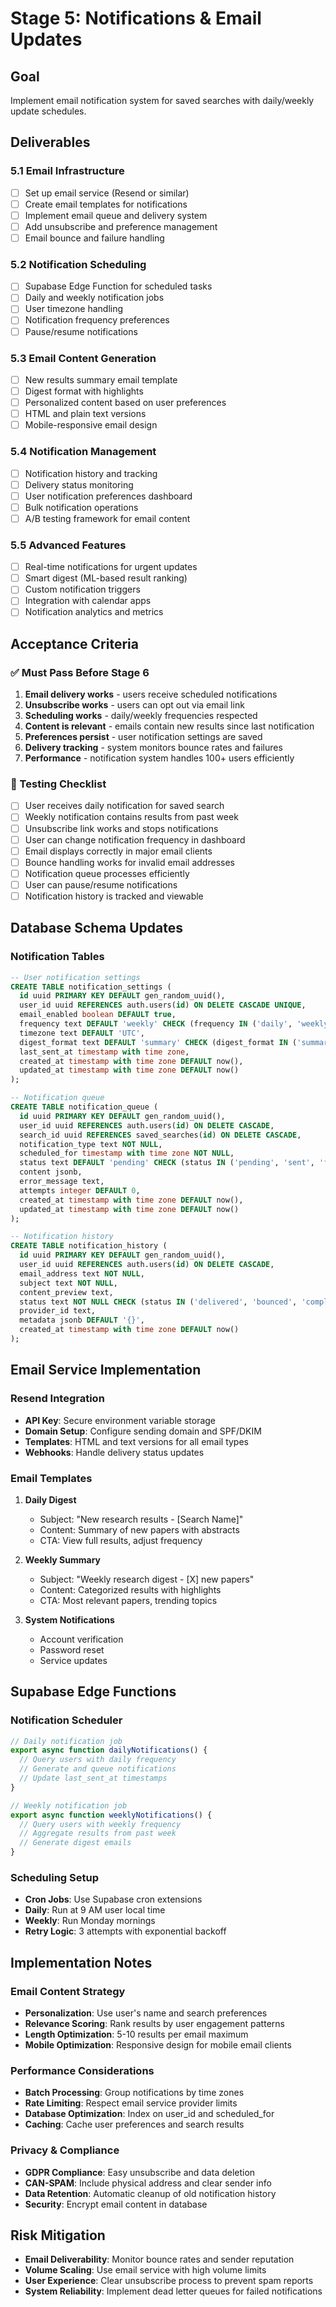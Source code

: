 # Stage 5: Notifications & Email Updates

## Goal
Implement email notification system for saved searches with daily/weekly update schedules.

## Deliverables

### 5.1 Email Infrastructure
- [ ] Set up email service (Resend or similar)
- [ ] Create email templates for notifications
- [ ] Implement email queue and delivery system
- [ ] Add unsubscribe and preference management
- [ ] Email bounce and failure handling

### 5.2 Notification Scheduling
- [ ] Supabase Edge Function for scheduled tasks
- [ ] Daily and weekly notification jobs
- [ ] User timezone handling
- [ ] Notification frequency preferences
- [ ] Pause/resume notifications

### 5.3 Email Content Generation
- [ ] New results summary email template
- [ ] Digest format with highlights
- [ ] Personalized content based on user preferences
- [ ] HTML and plain text versions
- [ ] Mobile-responsive email design

### 5.4 Notification Management
- [ ] Notification history and tracking
- [ ] Delivery status monitoring
- [ ] User notification preferences dashboard
- [ ] Bulk notification operations
- [ ] A/B testing framework for email content

### 5.5 Advanced Features
- [ ] Real-time notifications for urgent updates
- [ ] Smart digest (ML-based result ranking)
- [ ] Custom notification triggers
- [ ] Integration with calendar apps
- [ ] Notification analytics and metrics

## Acceptance Criteria

### ✅ Must Pass Before Stage 6
1. **Email delivery works** - users receive scheduled notifications
2. **Unsubscribe works** - users can opt out via email link
3. **Scheduling works** - daily/weekly frequencies respected
4. **Content is relevant** - emails contain new results since last notification
5. **Preferences persist** - user notification settings are saved
6. **Delivery tracking** - system monitors bounce rates and failures
7. **Performance** - notification system handles 100+ users efficiently

### 🧪 Testing Checklist
- [ ] User receives daily notification for saved search
- [ ] Weekly notification contains results from past week
- [ ] Unsubscribe link works and stops notifications
- [ ] User can change notification frequency in dashboard
- [ ] Email displays correctly in major email clients
- [ ] Bounce handling works for invalid email addresses
- [ ] Notification queue processes efficiently
- [ ] User can pause/resume notifications
- [ ] Notification history is tracked and viewable

## Database Schema Updates

### Notification Tables
```sql
-- User notification settings
CREATE TABLE notification_settings (
  id uuid PRIMARY KEY DEFAULT gen_random_uuid(),
  user_id uuid REFERENCES auth.users(id) ON DELETE CASCADE UNIQUE,
  email_enabled boolean DEFAULT true,
  frequency text DEFAULT 'weekly' CHECK (frequency IN ('daily', 'weekly', 'disabled')),
  timezone text DEFAULT 'UTC',
  digest_format text DEFAULT 'summary' CHECK (digest_format IN ('summary', 'detailed')),
  last_sent_at timestamp with time zone,
  created_at timestamp with time zone DEFAULT now(),
  updated_at timestamp with time zone DEFAULT now()
);

-- Notification queue
CREATE TABLE notification_queue (
  id uuid PRIMARY KEY DEFAULT gen_random_uuid(),
  user_id uuid REFERENCES auth.users(id) ON DELETE CASCADE,
  search_id uuid REFERENCES saved_searches(id) ON DELETE CASCADE,
  notification_type text NOT NULL,
  scheduled_for timestamp with time zone NOT NULL,
  status text DEFAULT 'pending' CHECK (status IN ('pending', 'sent', 'failed', 'cancelled')),
  content jsonb,
  error_message text,
  attempts integer DEFAULT 0,
  created_at timestamp with time zone DEFAULT now(),
  updated_at timestamp with time zone DEFAULT now()
);

-- Notification history
CREATE TABLE notification_history (
  id uuid PRIMARY KEY DEFAULT gen_random_uuid(),
  user_id uuid REFERENCES auth.users(id) ON DELETE CASCADE,
  email_address text NOT NULL,
  subject text NOT NULL,
  content_preview text,
  status text NOT NULL CHECK (status IN ('delivered', 'bounced', 'complained', 'opened', 'clicked')),
  provider_id text,
  metadata jsonb DEFAULT '{}',
  created_at timestamp with time zone DEFAULT now()
);
```

## Email Service Implementation

### Resend Integration
- **API Key**: Secure environment variable storage
- **Domain Setup**: Configure sending domain and SPF/DKIM
- **Templates**: HTML and text versions for all email types
- **Webhooks**: Handle delivery status updates

### Email Templates
1. **Daily Digest**
   - Subject: "New research results - [Search Name]"
   - Content: Summary of new papers with abstracts
   - CTA: View full results, adjust frequency

2. **Weekly Summary**
   - Subject: "Weekly research digest - [X] new papers"
   - Content: Categorized results with highlights
   - CTA: Most relevant papers, trending topics

3. **System Notifications**
   - Account verification
   - Password reset
   - Service updates

## Supabase Edge Functions

### Notification Scheduler
```typescript
// Daily notification job
export async function dailyNotifications() {
  // Query users with daily frequency
  // Generate and queue notifications
  // Update last_sent_at timestamps
}

// Weekly notification job
export async function weeklyNotifications() {
  // Query users with weekly frequency
  // Aggregate results from past week
  // Generate digest emails
}
```

### Scheduling Setup
- **Cron Jobs**: Use Supabase cron extensions
- **Daily**: Run at 9 AM user local time
- **Weekly**: Run Monday mornings
- **Retry Logic**: 3 attempts with exponential backoff

## Implementation Notes

### Email Content Strategy
- **Personalization**: Use user's name and search preferences
- **Relevance Scoring**: Rank results by user engagement patterns
- **Length Optimization**: 5-10 results per email maximum
- **Mobile Optimization**: Responsive design for mobile email clients

### Performance Considerations
- **Batch Processing**: Group notifications by time zones
- **Rate Limiting**: Respect email service provider limits
- **Database Optimization**: Index on user_id and scheduled_for
- **Caching**: Cache user preferences and search results

### Privacy & Compliance
- **GDPR Compliance**: Easy unsubscribe and data deletion
- **CAN-SPAM**: Include physical address and clear sender info
- **Data Retention**: Automatic cleanup of old notification history
- **Security**: Encrypt email content in database

## Risk Mitigation
- **Email Deliverability**: Monitor bounce rates and sender reputation
- **Volume Scaling**: Use email service with high volume limits
- **User Experience**: Clear unsubscribe process to prevent spam reports
- **System Reliability**: Implement dead letter queues for failed notifications